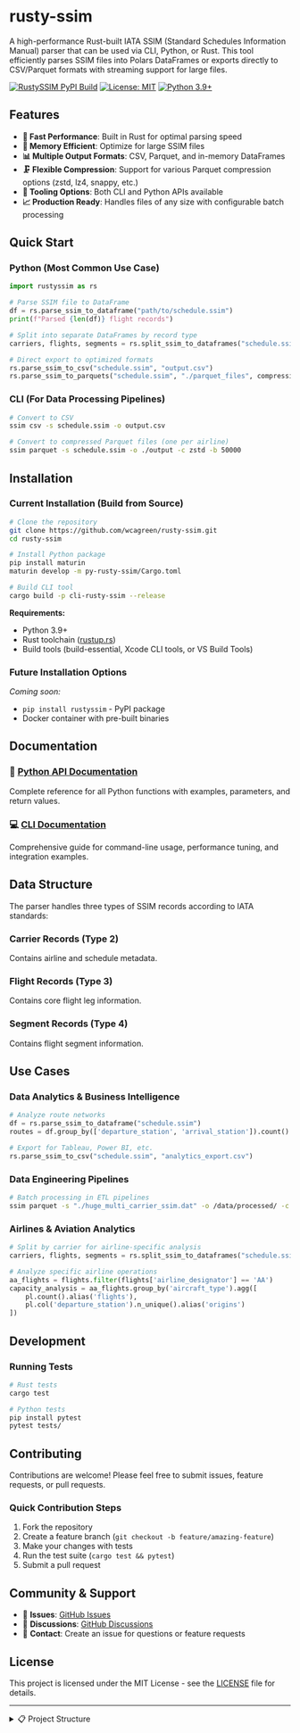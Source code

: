 # rusty-ssim

A high-performance Rust-built IATA SSIM (Standard Schedules Information Manual) parser that can be used via CLI, Python, or Rust. This tool efficiently parses SSIM files into Polars DataFrames or exports directly to CSV/Parquet formats with streaming support for large files.

[![RustySSIM PyPI Build](https://github.com/wcagreen/rusty-ssim/actions/workflows/publish-to-pypi.yml/badge.svg)](https://github.com/wcagreen/rusty-ssim/actions/workflows/publish-to-pypi.yml)
[![License: MIT](https://img.shields.io/badge/License-MIT-yellow.svg)](https://opensource.org/licenses/MIT)
[![Python 3.9+](https://img.shields.io/badge/python-3.9+-blue.svg)](https://www.python.org/downloads/)

## Features

- **🚀 Fast Performance**: Built in Rust for optimal parsing speed
- **💾 Memory Efficient**: Optimize for large SSIM files  
- **📊 Multiple Output Formats**: CSV, Parquet, and in-memory DataFrames
- **🗜️ Flexible Compression**: Support for various Parquet compression options (zstd, lz4, snappy, etc.)
- **🔧 Tooling Options**: Both CLI and Python APIs available
- **📈 Production Ready**: Handles files of any size with configurable batch processing

## Quick Start

### Python (Most Common Use Case)

```python
import rustyssim as rs

# Parse SSIM file to DataFrame
df = rs.parse_ssim_to_dataframe("path/to/schedule.ssim")
print(f"Parsed {len(df)} flight records")

# Split into separate DataFrames by record type
carriers, flights, segments = rs.split_ssim_to_dataframes("schedule.ssim")

# Direct export to optimized formats
rs.parse_ssim_to_csv("schedule.ssim", "output.csv")
rs.parse_ssim_to_parquets("schedule.ssim", "./parquet_files", compression="zstd")
```

### CLI (For Data Processing Pipelines)

```bash
# Convert to CSV
ssim csv -s schedule.ssim -o output.csv

# Convert to compressed Parquet files (one per airline)
ssim parquet -s schedule.ssim -o ./output -c zstd -b 50000
```

## Installation

### Current Installation (Build from Source)

```bash
# Clone the repository
git clone https://github.com/wcagreen/rusty-ssim.git
cd rusty-ssim

# Install Python package
pip install maturin
maturin develop -m py-rusty-ssim/Cargo.toml

# Build CLI tool
cargo build -p cli-rusty-ssim --release
```

**Requirements:**
- Python 3.9+
- Rust toolchain ([rustup.rs](https://rustup.rs))
- Build tools (build-essential, Xcode CLI tools, or VS Build Tools)

### Future Installation Options
*Coming soon:*
- `pip install rustyssim` - PyPI package
- Docker container with pre-built binaries

## Documentation

### 📖 [Python API Documentation](https://github.com/wcagreen/rusty-ssim/blob/main/docs/python.md)
Complete reference for all Python functions with examples, parameters, and return values.

### 💻 [CLI Documentation](https://github.com/wcagreen/rusty-ssim/blob/main/docs/cli-usage.md) 
Comprehensive guide for command-line usage, performance tuning, and integration examples.

## Data Structure

The parser handles three types of SSIM records according to IATA standards:

### Carrier Records (Type 2)
Contains airline and schedule metadata.

### Flight Records (Type 3)
Contains core flight leg information.

### Segment Records (Type 4)  
Contains flight segment information.



## Use Cases

### Data Analytics & Business Intelligence
```python
# Analyze route networks
df = rs.parse_ssim_to_dataframe("schedule.ssim")
routes = df.group_by(['departure_station', 'arrival_station']).count()

# Export for Tableau, Power BI, etc.
rs.parse_ssim_to_csv("schedule.ssim", "analytics_export.csv")
```

### Data Engineering Pipelines
```bash
# Batch processing in ETL pipelines
ssim parquet -s "./huge_multi_carrier_ssim.dat" -o /data/processed/ -c zstd -b 100000

```

### Airlines & Aviation Analytics
```python
# Split by carrier for airline-specific analysis
carriers, flights, segments = rs.split_ssim_to_dataframes("schedule.ssim")

# Analyze specific airline operations
aa_flights = flights.filter(flights['airline_designator'] == 'AA')
capacity_analysis = aa_flights.group_by('aircraft_type').agg([
    pl.count().alias('flights'),
    pl.col('departure_station').n_unique().alias('origins')
])
```

## Development

### Running Tests
```bash
# Rust tests
cargo test

# Python tests  
pip install pytest
pytest tests/
```


## Contributing

Contributions are welcome! Please feel free to submit issues, feature requests, or pull requests.

### Quick Contribution Steps
1. Fork the repository
2. Create a feature branch (`git checkout -b feature/amazing-feature`)
3. Make your changes with tests
4. Run the test suite (`cargo test && pytest`)
5. Submit a pull request

## Community & Support

- 🐛 **Issues**: [GitHub Issues](https://github.com/wcagreen/rusty-ssim/issues)
- 💬 **Discussions**: [GitHub Discussions](https://github.com/wcagreen/rusty-ssim/discussions)
- 📧 **Contact**: Create an issue for questions or feature requests

## License

This project is licensed under the MIT License - see the [LICENSE](LICENSE) file for details.

---

<details>
<summary>📋 Project Structure</summary>

```
rusty-ssim/
├── cli-rusty-ssim/          # CLI application
├── py-rusty-ssim/           # Python bindings  
├── rusty-ssim-core/         # Core Rust library
├── docs/                    # Documentation
```
</details>
